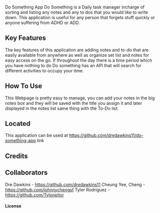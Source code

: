 Do Something App 
Do Something is a Daily task manager incharge of sorting and listing any notes and any to dos that you would like to write down. This application is useful for any person that forgets stuff quickly or anyone suffering from ADHD or ADD. 
 
## Key Features
The key features of this application are adding notes and to-do that are easily available from anywhere as well as organize set list and notes for easy access on the go. If throughout the day there is a time period which you have nothing to do Do something has an API that will search for different activities to occupy your itme.  

## How To Use

This Webpage is pretty easy to manage, you can add your notes in the big notes box and they will be saved with the title you assign it and later displayed in the notes list same thing with the To-Do list. 

## Located 

This application can be used at https://github.com/dredawkins11/do-something-app link 

## Credits

## Collaborators
Dre Dawkins - https://github.com/dredawkins11
Cheung Yee, Cheng - https://github.com/johnnychengsf
Tyler Rodriguez - https://github.com/Tyloneitor

#### License


